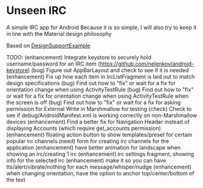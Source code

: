 # Unseen IRC
A simple IRC app for Android
Because it is so simple, I will also try to keep it in line with the Material design philosophy

Based on [DesignSupportExample]

TODO:
(enhancement) Integrate keystore to securely hold username/password for an IRC item (https://github.com/nelenkov/android-keystore)
(bug) Figure out AppBarLayout and check to see if it is needed
(enhancement) Fix up how each item in IrcListFragment is laid out to match design specifications
(bug) Find out how to "fix" or wait for a fix for orientation change when using ActivityTestRule
(bug) Find out how to "fix" or wait for a fix for orientation change when using ActivityTestRule when the screen is off
(bug) Find out how to "fix" or wait for a fix for asking permission for External Write in Marshmallow for testing
(check) Check to see if debug/AndroidManifest.xml is working correctly on non-Marshmallow devices
(enhancement) Find a better fix for Navigation Header instead of displaying Accounts (which require get_accounts permission)
(enhancement) floating action button to show templates/preset for certain popular irc channels
(need) form for creating irc channels for the application
(enhancement) have better animation for landscape when showing an irc/creating 1 irc
(enhancement) irc settings fragment, showing info for the selected irc
(enhancement) make it so you can have tts/alert/vibrate/nothing for each message/whisper/nudge
(enhancement) when changing orientation, have the option to anchor top/center/bottom of the text

[DesignSupportExample]: https://github.com/blackcj/DesignSupportExample